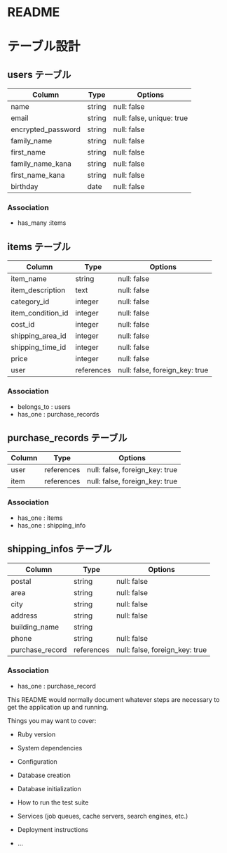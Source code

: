 # README
# テーブル設計

## users テーブル

| Column             | Type     | Options                       |
| ------------------ | ------   | ------------------------------|
| name               | string   | null: false                   |
| email              | string   | null: false, unique: true     |
| encrypted_password | string   | null: false                   |
| family_name        | string   | null: false                   |
| first_name         | string   | null: false                   |
| family_name_kana   | string   | null: false                   |
| first_name_kana    | string   | null: false                   |
| birthday           | date     | null: false                   |


### Association

- has_many :items

## items テーブル

| Column             | Type       | Options                        |
| ------             | ------     | -----------                    |
| item_name          | string     | null: false                    |
| item_description   | text       | null: false                    |
| category_id        | integer    | null: false                    |
| item_condition_id  | integer    | null: false                    |
| cost_id            | integer    | null: false                    |
| shipping_area_id   | integer    | null: false                    |
| shipping_time_id   | integer    | null: false                    |
| price              | integer    | null: false                    |
| user               | references | null: false, foreign_key: true |

### Association

- belongs_to : users 
- has_one : purchase_records

## purchase_records テーブル

| Column    | Type       | Options                        |
| ------    | ---------- | ------------------------------ |
| user      | references | null: false, foreign_key: true |
| item      | references | null: false, foreign_key: true |

### Association

- has_one : items
- has_one : shipping_info

## shipping_infos テーブル

| Column             | Type       | Options                        |
| ------------------ | ------     | -----------                    |
| postal             | string     | null: false                    |
| area               | string     | null: false                    |
| city               | string     | null: false                    |
| address            | string     | null: false                    |
| building_name      | string     |                                |
| phone              | string     | null: false                    |
| purchase_record    | references | null: false, foreign_key: true |


### Association

- has_one : purchase_record



This README would normally document whatever steps are necessary to get the
application up and running.

Things you may want to cover:

* Ruby version

* System dependencies

* Configuration

* Database creation

* Database initialization

* How to run the test suite

* Services (job queues, cache servers, search engines, etc.)

* Deployment instructions

* ...

